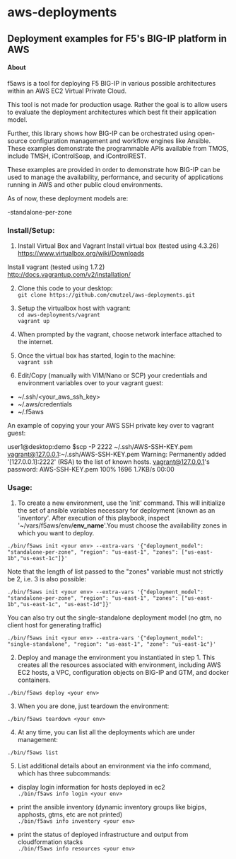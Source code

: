# aws-deployments
## Deployment examples for F5's BIG-IP platform in AWS

#### About

f5aws is a tool for deploying F5 BIG-IP in various possible architectures within an AWS EC2 Virtual Private Cloud.

This tool is not made for production usage. Rather the goal is to allow users to evaluate the deployment architectures which best fit their application model.

Further, this library shows how BIG-IP can be orchestrated using open-source configuration management and workflow engines like Ansible.  These examples demonstrate the programmable APIs available from TMOS, include TMSH, iControlSoap, and iControlREST.

These examples are provided in order to demonstrate how BIG-IP can be used to manage the availability, performance, and security of applications running in AWS and other public cloud environments.


As of now, these deployment models are:

-standalone-per-zone


### Install/Setup:
1) Install Virtual Box and Vagrant 
Install virtual box (tested using 4.3.26)<br>
https://www.virtualbox.org/wiki/Downloads

Install vagrant (tested using 1.7.2)<br>
http://docs.vagrantup.com/v2/installation/

2) Clone this code to your desktop:<br>
```git clone https://github.com/cmutzel/aws-deployments.git```

3) Setup the virtualbox host with vagrant: <br>
```cd aws-deployments/vagrant```<br>
```vagrant up```

4) When prompted by the vagrant, choose network interface attached to the internet.

5) Once the virtual box has started, login to the machine:<br>
```vagrant ssh```

6) Edit/Copy (manually with VIM/Nano or SCP) your credentials and environment variables over to your vagrant guest:

- ~/.ssh/<your_aws_ssh_key>
- ~/.aws/credentials
- ~/.f5aws

An example of copying your your AWS SSH private key over to vagrant guest:


user1@desktop:demo $scp -P 2222 ~/.ssh/AWS-SSH-KEY.pem vagrant@127.0.0.1:~/.ssh/AWS-SSH-KEY.pem
Warning: Permanently added '[127.0.0.1]:2222' (RSA) to the list of known hosts.
vagrant@127.0.0.1's password:
AWS-SSH-KEY.pem            100% 1696     1.7KB/s   00:00



### Usage:

1) To create a new environment, use the 'init' command.
This will initialize the set of ansible variables necessary for deployment (known as an 'inventory'. After execution of this playbook, inspect '~/vars/f5aws/env/<b>env_name</b>'.You must choose the availability zones in which you want to deploy. 
 
 ```./bin/f5aws init <your env> --extra-vars '{"deployment_model": "standalone-per-zone", "region": "us-east-1", "zones": ["us-east-1b","us-east-1c"]}'```

 Note that the length of list passed to the "zones" variable must not strictly be 2, i.e. 3 is also possible:

 ```./bin/f5aws init <your env> --extra-vars '{"deployment_model": "standalone-per-zone", "region": "us-east-1", "zones": ["us-east-1b","us-east-1c", "us-east-1d"]}'```

You can also try out the single-standalone deployment model (no gtm, no client host for generating traffic)

```./bin/f5aws init <your env> --extra-vars '{"deployment_model": "single-standalone", "region": "us-east-1", "zone": "us-east-1c"}'```


2) Deploy and manage the environment you instantiated in step 1.  This creates all the resources associated with environment, including AWS EC2 hosts, a VPC, configuration objects on BIG-IP and GTM, and docker containers.  

```./bin/f5aws deploy <your env>```

3) When you are done, just teardown the environment:

```./bin/f5aws teardown <your env>```

4) At any time, you can list all the deployments which are under management:

```./bin/f5aws list```

5) List additional details about an environment via the info command, which has three subcommands:

- display login information for hosts deployed in ec2<br>
```./bin/f5aws info login <your env>```

- print the ansible inventory (dynamic inventory groups like bigips, apphosts, gtms, etc are not printed)<br>
```./bin/f5aws info inventory <your env>```

- print the status of deployed infrastructure and output from cloudformation stacks<br>
```./bin/f5aws info resources <your env>```

